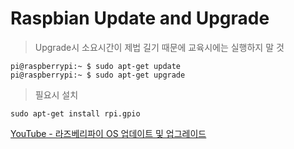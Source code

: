 # Raspbian Update and Upgrade
> Upgrade시 소요시간이 제법 길기 때문에 교육시에는 실행하지 말 것

<pre>
<code>pi@raspberrypi:~ $ sudo apt-get update
pi@raspberrypi:~ $ sudo apt-get upgrade</code>
</pre>

> 필요시 설치
<pre><code>sudo apt-get install rpi.gpio</code></pre>

[YouTube - 라즈베리파이 OS 업데이트 및 업그레이드](https://youtu.be/ODfQbZxYp7Y)
